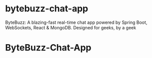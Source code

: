 # bytebuzz-chat-app
ByteBuzz: A blazing-fast real-time chat app powered by Spring Boot, WebSockets, React &amp; MongoDB. Designed for geeks, by a geek


<h1>ByteBuzz-Chat-App</h1>
